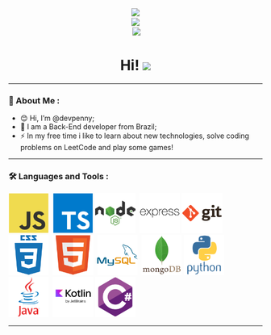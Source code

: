 <div id="header" align="center">
  <img src="https://media.giphy.com/media/UoLt6Tm8wlSnWGfSFs/giphy.gif"></img>
  
  <div id="badges">
    <a href="https://www.linkedin.com/in/matheusfpenna/">
        <img src="https://img.shields.io/badge/LinkedIn-blue?logo=linkedin&logoColor=white&style=for-the-badge"></img>
    </a>
  </div>
  <img src="https://komarev.com/ghpvc/?username=devpenny&style=flat-square&color=blue" alt=""/>
  <a href="https://leetcode.com/u/teutoven/">
        <img src="https://img.shields.io/badge/LeetCode-000000?style=for-the-badge&logo=LeetCode&logoColor="></img>
  </a>

  <h1>
    Hi!
    <img src="https://media.giphy.com/media/hvRJCLFzcasrR4ia7z/giphy.gif" width="30"/>
  </h1>

</div>

---

### 👀 About Me :
- 😊 Hi, I’m @devpenny;
- 💞️ I am a Back-End developer from Brazil;
- :zap: In my free time i like to learn about new technologies, solve coding problems on LeetCode and play some games!
<!--- - 📫 Reach me on LinkedIn, i'm open for work! -->

---

### :hammer_and_wrench: Languages and Tools :
<div>
  <img src="https://github.com/devicons/devicon/blob/master/icons/javascript/javascript-original.svg" title="JavaScript" alt="JavaScript" width="80" height="80"/>&nbsp;
  <img src="https://github.com/devicons/devicon/blob/master/icons/typescript/typescript-original.svg" title="Git" **alt="Git" width="80" height="80"/>
  <img src="https://github.com/devicons/devicon/blob/master/icons/nodejs/nodejs-original-wordmark.svg" title="NodeJS" alt="NodeJS" width="80" height="80"/>&nbsp;
  <img src="https://github.com/devicons/devicon/blob/master/icons/express/express-original-wordmark.svg" title="Git" **alt="Git" width="80" height="80"/>
  <img src="https://github.com/devicons/devicon/blob/master/icons/git/git-original-wordmark.svg" title="Git" **alt="Git" width="80" height="80"/>
  <img src="https://github.com/devicons/devicon/blob/master/icons/css3/css3-plain-wordmark.svg"  title="CSS3" alt="CSS" width="80" height="80"/>&nbsp;
  <img src="https://github.com/devicons/devicon/blob/master/icons/html5/html5-original.svg" title="HTML5" alt="HTML" width="80" height="80"/>&nbsp;
  <img src="https://github.com/devicons/devicon/blob/master/icons/mysql/mysql-original-wordmark.svg" title="MySQL"  alt="MySQL" width="80" height="80"/>&nbsp; 
  <img src="https://github.com/devicons/devicon/blob/master/icons/mongodb/mongodb-original-wordmark.svg" title="Git" **alt="Git" width="80" height="80"/>
  <img src="https://github.com/devicons/devicon/blob/master/icons/python/python-original-wordmark.svg" title="Git" **alt="Git" width="80" height="80"/>
  <img src="https://github.com/devicons/devicon/blob/master/icons/java/java-original-wordmark.svg" title="Java" alt="Java" width="80" height="80"/>&nbsp;
  <img src="https://raw.githubusercontent.com/devicons/devicon/ca28c779441053191ff11710fe24a9e6c23690d6/icons/kotlin/kotlin-original-wordmark.svg" height="80" width="80">
  <img src="https://raw.githubusercontent.com/devicons/devicon/ca28c779441053191ff11710fe24a9e6c23690d6/icons/csharp/csharp-original.svg" height="80" width="80">
</div>

---



<!---
### :fire: My Stats :
[![GitHub Streak](http://github-readme-streak-stats.herokuapp.com?user=devpenny&theme=dark)](https://git.io/streak-stats)
![LeetCode Stats](https://leetcode-stats-api.herokuapp.com/teutoven)
--->

<!---
[![Top Langs](https://github-readme-stats.vercel.app/api/top-langs/?username=devpenny&layout=compact&theme=vision-friendly-dark)](https://github.com/anuraghazra/github-readme-stats)
--->

<!---
devpenny/devpenny is a ✨ special ✨ repository because its `README.md` (this file) appears on your GitHub profile.
You can click the Preview link to take a look at your changes.
--->
